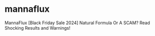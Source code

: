 # mannaflux
MannaFlux [Black Friday Sale 2024] Natural Formula Or A SCAM? Read Shocking Results and Warnings!
